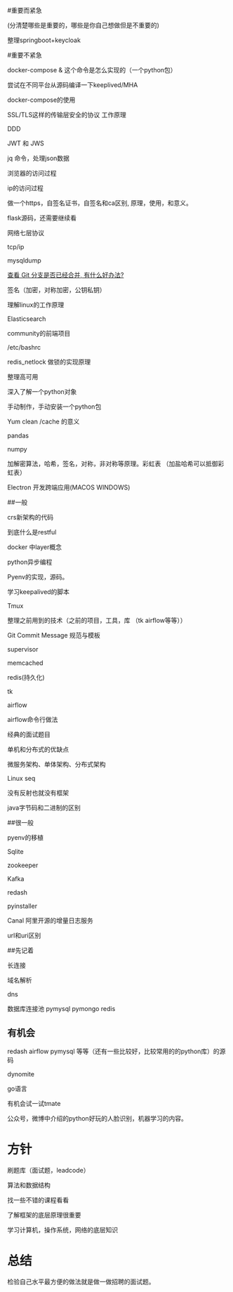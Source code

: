#重要而紧急

(分清楚哪些是重要的，哪些是你自己想做但是不重要的)

整理springboot+keycloak



#重要不紧急

docker-compose & 这个命令是怎么实现的（一个python包）

尝试在不同平台从源码编译一下keeplived/MHA

docker-compose的使用

SSL/TLS这样的传输层安全的协议   工作原理

DDD

JWT 和 JWS

jq 命令，处理json数据

浏览器的访问过程

ip的访问过程

做一个https，自签名证书，自签名和ca区别,  原理，使用，和意义。

flask源码，还需要继续看

网络七层协议



tcp/ip

mysqldump

[查看 Git 分支是否已经合并, 有什么好办法?](https://segmentfault.com/q/1010000000464961)

签名（加密，对称加密，公钥私钥）

理解linux的工作原理

Elasticsearch

community的前端项目

/etc/bashrc

redis_netlock 做锁的实现原理

整理高可用

深入了解一个python对象

手动制作，手动安装一个python包

Yum clean  /cache 的意义

pandas

numpy

加解密算法，哈希，签名，对称，非对称等原理。彩虹表 （加盐哈希可以抵御彩虹表）



Electron 开发跨端应用(MACOS  WINDOWS)

##一般

crs新架构的代码

到底什么是restful

docker 中layer概念

python异步编程

Pyenv的实现，源码。

学习keepalived的脚本

Tmux 

整理之前用到的技术（之前的项目，工具，库 （tk airflow等等））

Git Commit Message 规范与模板

supervisor

memcached

redis(持久化)

tk

airflow

airflow命令行做法

经典的面试题目

单机和分布式的优缺点

微服务架构、单体架构、分布式架构

Linux  seq 

没有反射也就没有框架

java字节码和二进制的区别

##很一般

pyenv的移植

Sqlite

zookeeper

Kafka

redash

pyinstaller

Canal 阿里开源的增量日志服务

url和uri区别

##先记着

长连接

域名解析

dns

数据库连接池 pymysql  pymongo  redis





## 有机会

redash  airflow pymysql 等等（还有一些比较好，比较常用的的python库）的源码

dynomite

go语言

有机会试一试tmate

公众号，微博中介绍的python好玩的人脸识别，机器学习的内容。

# 方针

刷题库（面试题，leadcode）

算法和数据结构

找一些不错的课程看看

了解框架的底层原理很重要

学习计算机，操作系统，网络的底层知识





# 总结

检验自己水平最方便的做法就是做一做招聘的面试题。

